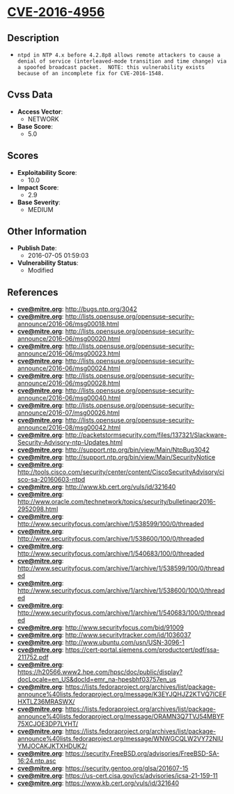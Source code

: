 
# [CVE-2016-4956](http://bugs.ntp.org/3042)

## Description

- `ntpd in NTP 4.x before 4.2.8p8 allows remote attackers to cause a denial of service (interleaved-mode transition and time change) via a spoofed broadcast packet.  NOTE: this vulnerability exists because of an incomplete fix for CVE-2016-1548.`

## Cvss Data

- **Access Vector**:
  - NETWORK
- **Base Score**:
  - 5.0

## Scores

- **Exploitability Score**:
  - 10.0
- **Impact Score**:
  - 2.9
- **Base Severity**:
  - MEDIUM

## Other Information

- **Publish Date**:
  - 2016-07-05 01:59:03
- **Vulnerability Status**:
  - Modified

## References

- **cve@mitre.org**: http://bugs.ntp.org/3042
- **cve@mitre.org**: http://lists.opensuse.org/opensuse-security-announce/2016-06/msg00018.html
- **cve@mitre.org**: http://lists.opensuse.org/opensuse-security-announce/2016-06/msg00020.html
- **cve@mitre.org**: http://lists.opensuse.org/opensuse-security-announce/2016-06/msg00023.html
- **cve@mitre.org**: http://lists.opensuse.org/opensuse-security-announce/2016-06/msg00024.html
- **cve@mitre.org**: http://lists.opensuse.org/opensuse-security-announce/2016-06/msg00028.html
- **cve@mitre.org**: http://lists.opensuse.org/opensuse-security-announce/2016-06/msg00040.html
- **cve@mitre.org**: http://lists.opensuse.org/opensuse-security-announce/2016-07/msg00026.html
- **cve@mitre.org**: http://lists.opensuse.org/opensuse-security-announce/2016-08/msg00042.html
- **cve@mitre.org**: http://packetstormsecurity.com/files/137321/Slackware-Security-Advisory-ntp-Updates.html
- **cve@mitre.org**: http://support.ntp.org/bin/view/Main/NtpBug3042
- **cve@mitre.org**: http://support.ntp.org/bin/view/Main/SecurityNotice
- **cve@mitre.org**: http://tools.cisco.com/security/center/content/CiscoSecurityAdvisory/cisco-sa-20160603-ntpd
- **cve@mitre.org**: http://www.kb.cert.org/vuls/id/321640
- **cve@mitre.org**: http://www.oracle.com/technetwork/topics/security/bulletinapr2016-2952098.html
- **cve@mitre.org**: http://www.securityfocus.com/archive/1/538599/100/0/threaded
- **cve@mitre.org**: http://www.securityfocus.com/archive/1/538600/100/0/threaded
- **cve@mitre.org**: http://www.securityfocus.com/archive/1/540683/100/0/threaded
- **cve@mitre.org**: http://www.securityfocus.com/archive/1/archive/1/538599/100/0/threaded
- **cve@mitre.org**: http://www.securityfocus.com/archive/1/archive/1/538600/100/0/threaded
- **cve@mitre.org**: http://www.securityfocus.com/archive/1/archive/1/540683/100/0/threaded
- **cve@mitre.org**: http://www.securityfocus.com/bid/91009
- **cve@mitre.org**: http://www.securitytracker.com/id/1036037
- **cve@mitre.org**: http://www.ubuntu.com/usn/USN-3096-1
- **cve@mitre.org**: https://cert-portal.siemens.com/productcert/pdf/ssa-211752.pdf
- **cve@mitre.org**: https://h20566.www2.hpe.com/hpsc/doc/public/display?docLocale=en_US&docId=emr_na-hpesbhf03757en_us
- **cve@mitre.org**: https://lists.fedoraproject.org/archives/list/package-announce%40lists.fedoraproject.org/message/K3EYJQHJZ2KTVQ7ICEFHXTLZ36MRASWX/
- **cve@mitre.org**: https://lists.fedoraproject.org/archives/list/package-announce%40lists.fedoraproject.org/message/ORAMN3Q7TVJ54MBYF75XCJOE3DP7LYHT/
- **cve@mitre.org**: https://lists.fedoraproject.org/archives/list/package-announce%40lists.fedoraproject.org/message/WNWGCQLW2VY72NIUYMJOCAKJKTXHDUK2/
- **cve@mitre.org**: https://security.FreeBSD.org/advisories/FreeBSD-SA-16:24.ntp.asc
- **cve@mitre.org**: https://security.gentoo.org/glsa/201607-15
- **cve@mitre.org**: https://us-cert.cisa.gov/ics/advisories/icsa-21-159-11
- **cve@mitre.org**: https://www.kb.cert.org/vuls/id/321640

